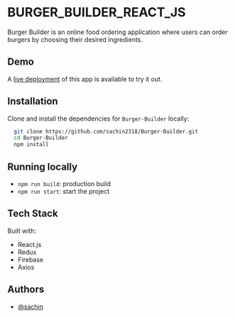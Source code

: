 # BURGER_BUILDER_REACT_JS

Burger Builder is an online food ordering application where users can order burgers by choosing their desired ingredients.

## Demo

A [live deployment](https://burgerbuildup.netlify.app/) of this app is available to try it out.


## Installation 

Clone and install the dependencies for `Burger-Builder` locally:

```bash 
  git clone https://github.com/sachin2318/Burger-Builder.git
  cd Burger-Builder
  npm install
```
    
## Running locally

* `npm run build`: production build
* `npm run start`: start the project

## Tech Stack

Built with:

* React.js
* Redux
* Firebase
* Axios
  
## Authors

- [@sachin](https://github.com/sachin2318)
